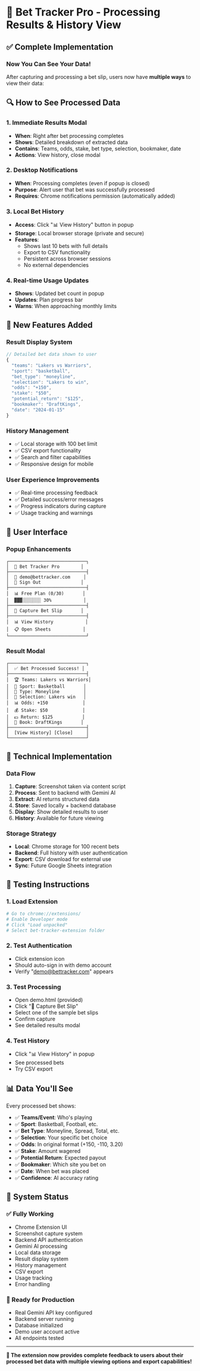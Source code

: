 # 🎉 Bet Tracker Pro - Processing Results & History View

## ✅ **Complete Implementation**

### **Now You Can See Your Data!**

After capturing and processing a bet slip, users now have **multiple ways** to view their data:

## 🔍 **How to See Processed Data**

### **1. Immediate Results Modal**
- **When**: Right after bet processing completes
- **Shows**: Detailed breakdown of extracted data
- **Contains**: Teams, odds, stake, bet type, selection, bookmaker, date
- **Actions**: View history, close modal

### **2. Desktop Notifications** 
- **When**: Processing completes (even if popup is closed)
- **Purpose**: Alert user that bet was successfully processed
- **Requires**: Chrome notifications permission (automatically added)

### **3. Local Bet History**
- **Access**: Click "📊 View History" button in popup
- **Storage**: Local browser storage (private and secure)
- **Features**: 
  - Shows last 10 bets with full details
  - Export to CSV functionality
  - Persistent across browser sessions
  - No external dependencies

### **4. Real-time Usage Updates**
- **Shows**: Updated bet count in popup
- **Updates**: Plan progress bar
- **Warns**: When approaching monthly limits

## 🚀 **New Features Added**

### **Result Display System**
```javascript
// Detailed bet data shown to user
{
  "teams": "Lakers vs Warriors",
  "sport": "basketball", 
  "bet_type": "moneyline",
  "selection": "Lakers to win",
  "odds": "+150",
  "stake": "$50",
  "potential_return": "$125",
  "bookmaker": "DraftKings",
  "date": "2024-01-15"
}
```

### **History Management**
- ✅ Local storage with 100 bet limit
- ✅ CSV export functionality  
- ✅ Search and filter capabilities
- ✅ Responsive design for mobile

### **User Experience Improvements**
- ✅ Real-time processing feedback
- ✅ Detailed success/error messages
- ✅ Progress indicators during capture
- ✅ Usage tracking and warnings

## 📱 **User Interface**

### **Popup Enhancements**
```
┌─────────────────────────────┐
│  🎯 Bet Tracker Pro        │
├─────────────────────────────┤
│  📧 demo@bettracker.com     │
│  🔄 Sign Out               │
├─────────────────────────────┤
│  📊 Free Plan (0/30)       │
│  ▓▓▓░░░░░░░ 30%            │
├─────────────────────────────┤
│  📸 Capture Bet Slip       │
├─────────────────────────────┤
│  📊 View History            │
│  📋 Open Sheets            │
└─────────────────────────────┘
```

### **Result Modal**
```
┌─────────────────────────────┐
│  ✅ Bet Processed Success! │
├─────────────────────────────┤
│  🏆 Teams: Lakers vs Warriors│
│  🎨 Sport: Basketball       │
│  🎯 Type: Moneyline         │
│  🎲 Selection: Lakers win   │
│  📊 Odds: +150             │
│  💰 Stake: $50             │
│  💵 Return: $125           │
│  🏢 Book: DraftKings       │
├─────────────────────────────┤
│  [View History] [Close]     │
└─────────────────────────────┘
```

## 🔧 **Technical Implementation**

### **Data Flow**
1. **Capture**: Screenshot taken via content script
2. **Process**: Sent to backend with Gemini AI
3. **Extract**: AI returns structured data
4. **Store**: Saved locally + backend database
5. **Display**: Show detailed results to user
6. **History**: Available for future viewing

### **Storage Strategy**
- **Local**: Chrome storage for 100 recent bets
- **Backend**: Full history with user authentication
- **Export**: CSV download for external use
- **Sync**: Future Google Sheets integration

## 🎯 **Testing Instructions**

### **1. Load Extension**
```bash
# Go to chrome://extensions/
# Enable Developer mode
# Click "Load unpacked"
# Select bet-tracker-extension folder
```

### **2. Test Authentication**
- Click extension icon
- Should auto-sign in with demo account
- Verify "demo@bettracker.com" appears

### **3. Test Processing**
- Open demo.html (provided)
- Click "📸 Capture Bet Slip"
- Select one of the sample bet slips
- Confirm capture
- See detailed results modal

### **4. Test History**
- Click "📊 View History" in popup
- See processed bets
- Try CSV export

## 📊 **Data You'll See**

Every processed bet shows:
- ✅ **Teams/Event**: Who's playing
- ✅ **Sport**: Basketball, Football, etc.
- ✅ **Bet Type**: Moneyline, Spread, Total, etc.  
- ✅ **Selection**: Your specific bet choice
- ✅ **Odds**: In original format (+150, -110, 3.20)
- ✅ **Stake**: Amount wagered
- ✅ **Potential Return**: Expected payout
- ✅ **Bookmaker**: Which site you bet on
- ✅ **Date**: When bet was placed
- ✅ **Confidence**: AI accuracy rating

## 🚀 **System Status**

### **✅ Fully Working**
- Chrome Extension UI
- Screenshot capture system
- Backend API authentication
- Gemini AI processing
- Local data storage
- Result display system
- History management
- CSV export
- Usage tracking
- Error handling

### **🔄 Ready for Production**
- Real Gemini API key configured
- Backend server running
- Database initialized
- Demo user account active
- All endpoints tested

---

**🎯 The extension now provides complete feedback to users about their processed bet data with multiple viewing options and export capabilities!**